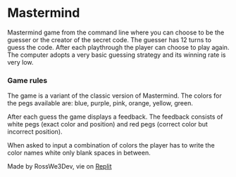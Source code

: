 # Mastermind
Mastermind game from the command line where you can choose to be the guesser or the creator of the secret code.
The guesser has 12 turns to guess the code.
After each playthrough the player can choose to play again.
The computer adopts a very basic guessing strategy and its winning rate is very low.

### Game rules
The game is a variant of the classic version of Mastermind.
The colors for the pegs available are: blue, purple, pink, orange, yellow, green.

After each guess the game displays a feedback.
The feedback consists of white pegs (exact color and position) and red pegs (correct color but incorrect position).

When asked to input a combination of colors the player has to write the color names white only blank spaces in between.

Made by RossWe3Dev, vie on [Replit](https://replit.com/@RossWe3dev/RossWe3dev-Mastermind?v=1#README.md)
